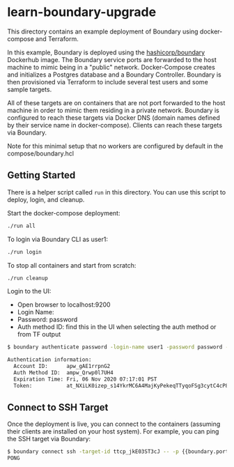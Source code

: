 # learn-boundary-upgrade

This directory contains an example deployment of Boundary using docker-compose and Terraform.

In this example, Boundary is deployed using the [hashicorp/boundary](https://hub.docker.com/r/hashicorp/boundary) Dockerhub image. The Boundary service ports are forwarded to the host machine to mimic being in a "public" network. Docker-Compose creates and initializes a Postgres database and a Boundary Controller. Boundary is then provisioned via Terraform to include several test users and some sample targets.

All of these targets are on containers that are not port forwarded to the host machine in order to mimic them residing in a private network. Boundary is configured to reach these targets via Docker DNS (domain names defined by their service name in docker-compose). Clients can reach these targets via Boundary. 

Note for this minimal setup that no workers are configured by default in the compose/boundary.hcl

## Getting Started 

There is a helper script called `run` in this directory. You can use this script to deploy, login, and cleanup.

Start the docker-compose deployment:

```bash
./run all
```

To login via Boundary CLI as user1:

```bash
./run login
```

To stop all containers and start from scratch:

```bash
./run cleanup
```

Login to the UI:
  - Open browser to localhost:9200
  - Login Name: <any user from var.users>
  - Password: password
  - Auth method ID: find this in the UI when selecting the auth method or from TF output

```bash
$ boundary authenticate password -login-name user1 -password password -auth-method-id <get_from_tf.state>

Authentication information:
  Account ID:      apw_gAE1rrpnG2
  Auth Method ID:  ampw_Qrwp0l7UH4
  Expiration Time: Fri, 06 Nov 2020 07:17:01 PST
  Token:           at_NXiLK0izep_s14YkrMC6A4MajKyPekeqTTyqoFSg3cytC4cP8sssBRe5R8cXoerLkG7vmRYAY5q1Ksfew3JcxWSevNosoKarbkWABuBWPWZyQeUM1iEoFcz6uXLEyn1uVSKek7g9omERHrFs
```

## Connect to SSH Target

Once the deployment is live, you can connect to the containers (assuming their clients are
installed on your host system). For example, you can ping the SSH target via Boundary:

```bash
$ boundary connect ssh -target-id ttcp_jkE03ST3cJ -- -p {{boundary.port}} ping
PONG

